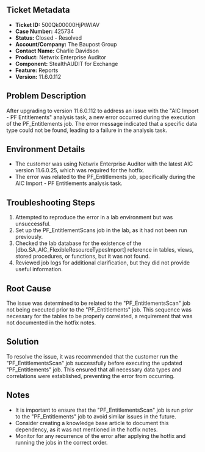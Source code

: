 ## Ticket Metadata
- **Ticket ID:** 500Qk00000HjPtWIAV
- **Case Number:** 425734
- **Status:** Closed - Resolved
- **Account/Company:** The Baupost Group
- **Contact Name:** Charlie Davidson
- **Product:** Netwrix Enterprise Auditor
- **Component:** StealthAUDIT for Exchange
- **Feature:** Reports
- **Version:** 11.6.0.112

## Problem Description
After upgrading to version 11.6.0.112 to address an issue with the "AIC Import - PF Entitlements" analysis task, a new error occurred during the execution of the PF_Entitlements job. The error message indicated that a specific data type could not be found, leading to a failure in the analysis task.

## Environment Details
- The customer was using Netwrix Enterprise Auditor with the latest AIC version 11.6.0.25, which was required for the hotfix.
- The error was related to the PF_Entitlements job, specifically during the AIC Import - PF Entitlements analysis task.

## Troubleshooting Steps
1. Attempted to reproduce the error in a lab environment but was unsuccessful.
2. Set up the PF_EntitlementScans job in the lab, as it had not been run previously.
3. Checked the lab database for the existence of the [dbo.SA_AIC_FlexibleResourceTypesImport] reference in tables, views, stored procedures, or functions, but it was not found.
4. Reviewed job logs for additional clarification, but they did not provide useful information.

## Root Cause
The issue was determined to be related to the "PF_EntitlementsScan" job not being executed prior to the "PF_Entitlements" job. This sequence was necessary for the tables to be properly correlated, a requirement that was not documented in the hotfix notes.

## Solution
To resolve the issue, it was recommended that the customer run the "PF_EntitlementsScan" job successfully before executing the updated "PF_Entitlements" job. This ensured that all necessary data types and correlations were established, preventing the error from occurring.

## Notes
- It is important to ensure that the "PF_EntitlementsScan" job is run prior to the "PF_Entitlements" job to avoid similar issues in the future.
- Consider creating a knowledge base article to document this dependency, as it was not mentioned in the hotfix notes.
- Monitor for any recurrence of the error after applying the hotfix and running the jobs in the correct order.